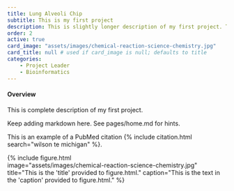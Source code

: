 ```yaml
---
title: Lung Alveoli Chip
subtitle: This is my first project
description: This is slightly longer description of my first project. This is slightly longer description of my first project. This is slightly longer description of my first project. This is slightly longer description of my first project. This is slightly longer description of my first project. This is slightly longer description of my first project. This is slightly longer description of my first project. This is slightly longer description of my first project. This is slightly longer description of my first project. This is slightly longer description of my first project. This is slightly longer description of my first project. This is slightly longer description of my first project. This is slightly longer description of my first project. This is slightly longer description of my first project. This is slightly longer description of my first project. This is slightly longer description of my first project. This is slightly longer description of my first project. This is slightly longer description of my first project. This is slightly longer description of my first project. This is slightly longer description of my first project. This is slightly longer description of my first project.
order: 2
active: true
card_image: "assets/images/chemical-reaction-science-chemistry.jpg"
card_title: null # used if card_image is null; defaults to title
categories: 
    - Project Leader
    - Bioinformatics
---
```


<h4>Overview</h4>

This is complete description of my first project.

Keep adding markdown here. See pages/home.md for hints.

This is an example of a PubMed citation {% include citation.html search="wilson te michigan" %}.

{% include figure.html  
    image="assets/images/chemical-reaction-science-chemistry.jpg"
    title="This is the 'title' provided to figure.html."
    caption="This is the text in the 'caption' provided to figure.html."
%}
